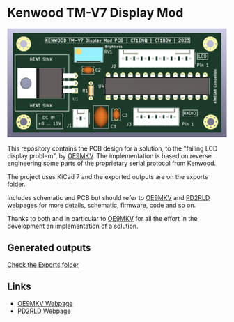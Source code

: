 # Kenwood TM-V7 Display Mod

![3D PCB](exports/tmv7_displaymod_front.png)

This repository contains the PCB design for a solution, to the "failing LCD display problem", by [OE9MKV](https://www.kinzi.net/node/16).
The implementation is based on reverse engineering some parts of the proprietary serial protocol from Kenwood.

The project uses KiCad 7 and the exported outputs are on the exports folder.

Includes schematic and PCB but should refer to [OE9MKV](https://www.kinzi.net/node/16) and [PD2RLD](http://pd2rld.nl/) webpages for more
details, schematic, firmware, code and so on.

Thanks to both and in particular to [OE9MKV](https://www.kinzi.net/node/16) for all the effort in the development an implementation of a solution.

## Generated outputs

[Check the Exports folder](exports/)

## Links

- [OE9MKV Webpage](https://www.kinzi.net/node/16)
- [PD2RLD Webpage](http://pd2rld.nl/) 
